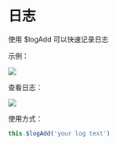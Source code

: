 # 日志

使用 $logAdd 可以快速记录日志

示例：

![](http://qiniu.fairyever.com/20180820174810.png?imageMogr2/auto-orient/thumbnail/1480x/blur/1x0/quality/100|imageslim)

查看日志：

![](http://qiniu.fairyever.com/20180820174524.png?imageMogr2/auto-orient/thumbnail/1480x/blur/1x0/quality/100|imageslim)

使用方式：

``` js
this.$logAdd('your log text')
```